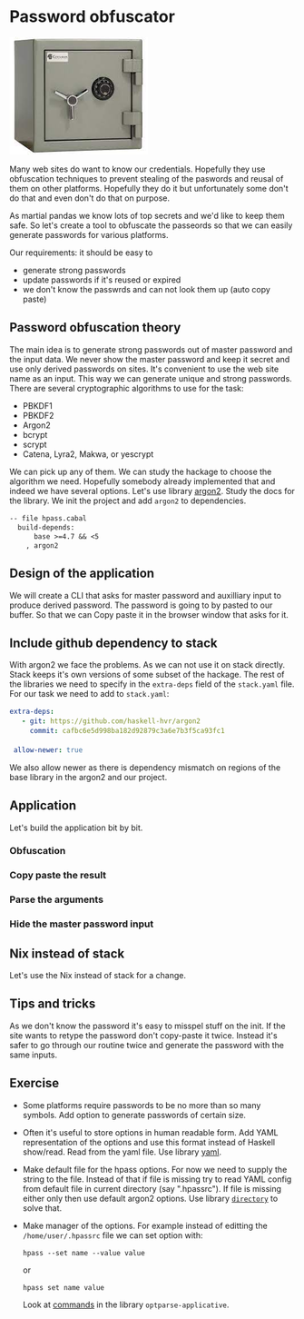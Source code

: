 # Password obfuscator

![Safe pic](https://github.com/anton-k/haskell-wushu-panda/blob/main/img/password-obfuscator.jpg)

Many web sites do want to know our credentials. Hopefully they use
obfuscation techniques to prevent stealing of the paswords and reusal of them
on other platforms. Hopefully they do it but unfortunately some don't do that
and even don't do that on purpose. 

As martial pandas we know lots of top secrets and we'd like to keep them safe.
So let's create a tool to obfuscate the passeords so that we can easily
generate passwords for various platforms. 

Our requirements: it should be easy to 
* generate strong passwords 
* update passwords if it's reused or expired
* we don't know the passwrds and can not look them up (auto copy paste)

## Password obfuscation theory

The main idea is to generate strong passwords out of master password and the input data.
We never show the master password and keep it secret and use only derived passwords on sites.
It's convenient to use the web site name as an input. This way we can generate unique 
and strong passwords. There are several cryptographic algorithms to use for the task:

* PBKDF1
* PBKDF2
* Argon2
* bcrypt
* scrypt
* Catena, Lyra2, Makwa, or yescrypt

We can pick up any of them. We can study the hackage to choose the algorithm we need.
Hopefully somebody already implemented that and indeed we have several options.
Let's use library [argon2](https://hackage.haskell.org/package/argon2).
Study the docs for the library.
We init the project and add `argon2` to dependencies.

```
-- file hpass.cabal
  build-depends:
      base >=4.7 && <5
    , argon2
```

## Design of the application

We will create a CLI that asks for master password and auxilliary input
to produce derived password. The password is going to by pasted to our buffer.
So that we can Copy paste it in the browser window that asks for it.

## Include github dependency to stack

With argon2 we face the problems. As we can not use it on stack directly.
Stack keeps it's own versions of some subset of the hackage. The rest of the libraries
we need to specify in the `extra-deps` field of the `stack.yaml` file.
For our task we need to add to `stack.yaml`:

```yaml
extra-deps:
   - git: https://github.com/haskell-hvr/argon2
     commit: cafbc6e5d998ba182d92879c3a6e7b3f5ca93fc1

 allow-newer: true
```

We also allow newer as there is dependency mismatch on regions of the base library in the argon2
and our project.

## Application

Let's build the application bit by bit.

### Obfuscation

### Copy paste the result

### Parse the arguments

### Hide the master password input

## Nix instead of stack

Let's use the Nix instead of stack for a change. 

## Tips and tricks

As we don't know the password it's easy to misspel stuff on the init. 
If the site wants to retype the password don't copy-paste it twice. Instead
it's safer to go through our routine twice and generate the password with the same inputs.

## Exercise

* Some platforms require passwords to be no more than so many symbols.
    Add option to generate passwords of certain size.

* Often it's useful to store options in human readable form. 
    Add YAML representation of the options and use this format instead of Haskell show/read.
    Read from the yaml file. Use library [yaml](https://hackage.haskell.org/package/yaml).

* Make default file for the hpass options. For now we need to supply the string to the file.
  Instead of that if file is missing try to read YAML config from default file in 
  current directory (say ".hpassrc"). If file is missing either only then use default argon2 options. 
  Use library [`directory`](https://hackage.haskell.org/package/directory) to solve that.

* Make manager of the options. For example instead of editting the `/home/user/.hpassrc` file
  we can set option with:

  ```
  hpass --set name --value value
  ```
  
  or 

  ```
  hpass set name value
  ```
  
  Look at [commands](https://hackage.haskell.org/package/optparse-applicative-0.16.1.0#commands)
  in the library `optparse-applicative`.



